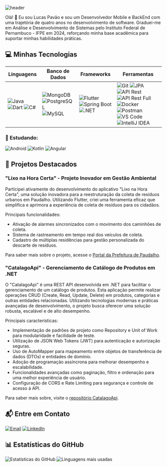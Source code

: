 ![header](https://capsule-render.vercel.app/api?type=waving&height=300&color=4c038c&text=Lucas%20Pavão&desc=Mobile/BackEnd%20Developer&descAlignY=65&section=header&fontColor=ffffff)

Olá! 👋 Eu sou Lucas Pavão e sou um Desenvolvedor Mobile e BackEnd com uma trajetória de quatro anos no desenvolvimento de software. Graduei-me em Análise e Desenvolvimento de Sistemas pelo Instituto Federal de Pernambuco - IFPE em 2024, reforçando minha base acadêmica para suportar minhas habilidades práticas.

## 💻 Minhas Tecnologias

| **Linguagens** | **Banco de Dados** | **Frameworks** | **Ferramentas** |
| -------------- | ------------------- | -------------- | ---------------- |
| ![Java](https://img.shields.io/badge/Java-0D1117?style=for-the-badge&logo=java&logoColor=white&labelColor=0D1117)  ![Dart](https://img.shields.io/badge/Dart-0D1117?style=for-the-badge&logo=dart&logoColor=0175C2&labelColor=0D1117)  ![C#](https://img.shields.io/badge/C%23-0D1117?style=for-the-badge&logo=c-sharp&logoColor=903ba7&labelColor=0D1117) | ![MongoDB](https://img.shields.io/badge/MongoDB-0D1117?style=for-the-badge&logo=mongodb&logoColor=4EA94B&labelColor=0D1117) ![PostgreSQL](https://img.shields.io/badge/PostgreSQL-0D1117?style=for-the-badge&logo=postgresql&logoColor=336791&labelColor=0D1117) ![MySQL](https://img.shields.io/badge/MySQL-0D1117?style=for-the-badge&logo=mysql&logoColor=4479A1&labelColor=0D1117) | ![Flutter](https://img.shields.io/badge/Flutter-0D1117?style=for-the-badge&logo=flutter&logoColor=0175C2&labelColor=0D1117) ![Spring Boot](https://img.shields.io/badge/Spring_Boot-0D1117?style=for-the-badge&logo=spring-boot&logoColor=6DB33F&labelColor=0D1117) ![.NET](https://img.shields.io/badge/.NET-0D1117?style=for-the-badge&logo=.net&logoColor=white&labelColor=0D1117) | ![Git](https://img.shields.io/badge/Git-0D1117?style=for-the-badge&logo=git&logoColor=F05032&labelColor=0D1117) ![JPA](https://img.shields.io/badge/JPA-0D1117?style=for-the-badge&logo=jpa&logoColor=white&labelColor=0D1117) ![API Rest](https://img.shields.io/badge/API_Rest-0D1117?style=for-the-badge&logo=rest&logoColor=white&labelColor=0D1117) ![API Rest Full](https://img.shields.io/badge/API_Rest_Full-0D1117?style=for-the-badge&logo=rest&logoColor=white&labelColor=0D1117) ![Docker](https://img.shields.io/badge/Docker-0D1117?style=for-the-badge&logo=docker&logoColor=2496ED&labelColor=0D1117) ![Postman](https://img.shields.io/badge/Postman-0D1117?style=for-the-badge&logo=postman&logoColor=FF6C37&labelColor=0D1117) ![VS Code](https://img.shields.io/badge/VS_Code-0D1117?style=for-the-badge&logo=visual-studio-code&logoColor=007ACC&labelColor=0D1117) ![IntelliJ IDEA](https://img.shields.io/badge/IntelliJ_IDEA-0D1117?style=for-the-badge&logo=intellij-idea&logoColor=000000&labelColor=0D1117) |

### 📖 Estudando:
![Android](https://img.shields.io/badge/Android-0D1117?style=for-the-badge&logo=android&logoColor=5af542&labelColor=0D1117)
![Kotlin](https://img.shields.io/badge/Kotlin-0D1117?style=for-the-badge&logo=kotlin&logoColor=0095D5&labelColor=0D1117)
![Angular](https://img.shields.io/badge/Angular-0D1117?style=for-the-badge&logo=angular&logoColor=DD0031&labelColor=0D1117)

## 🚀 Projetos Destacados

### "Lixo na Hora Certa" - Projeto Inovador em Gestão Ambiental

Participei ativamente do desenvolvimento do aplicativo "Lixo na Hora Certa", uma solução inovadora para a reestruturação da coleta de resíduos urbanos em Paudalho. Utilizando Flutter, criei uma ferramenta eficaz que simplifica e aprimora a experiência de coleta de resíduos para os cidadãos.

Principais funcionalidades:

- Ativação de alarmes sincronizados com o movimento dos caminhões de coleta.
- Sistema de rastreamento em tempo real dos veículos de coleta.
- Cadastro de múltiplas residências para gestão personalizada do descarte de resíduos.

Para saber mais sobre o projeto, acesse o [Portal da Prefeitura de Paudalho](https://www.paudalho.pe.gov.br/portal/aplicativo-lixo-na-hora-certa-e-lancado-para-androids-em-paudalho/).

### "CatalagoApi" - Gerenciamento de Catálogo de Produtos em .NET

O "CatalagoApi" é uma REST API desenvolvida em .NET para facilitar o gerenciamento de um catálogo de produtos. Esta aplicação permite realizar operações CRUD (Create, Read, Update, Delete) em produtos, categorias e outras entidades relacionadas. Utilizando tecnologias modernas e práticas avançadas de desenvolvimento, o projeto busca oferecer uma solução robusta, escalável e de alto desempenho.

Principais características:

- Implementação de padrões de projeto como Repository e Unit of Work para modularidade e facilidade de teste.
- Utilização de JSON Web Tokens (JWT) para autenticação e autorização seguras.
- Uso de AutoMapper para mapeamento entre objetos de transferência de dados (DTOs) e entidades de domínio.
- Adoção de programação assíncrona para melhorar desempenho e escalabilidade.
- Funcionalidades avançadas como paginação, filtro e ordenação para uma melhor experiência de usuário.
- Configuração de CORS e Rate Limiting para segurança e controle de acesso à API.

Para saber mais sobre, visite o [repositório CatalagoApi](https://github.com/Lucas-Pavao/catalogo-rest-api).

## 📬 Entre em Contato

[![Email](https://img.shields.io/badge/Email-3D0D1117?style=for-the-badge&logo=gmail&labelColor=0D1117&color=02aeff&logoColor=white&style=for-the-badge&label=)](mailto:lucaspavao89@gmail.com)
[![LinkedIn](https://img.shields.io/badge/LinkedIn-3D0D1117?style=for-the-badge&logo=linkedin&labelColor=0D1117&color=02aeff&logoColor=white&style=for-the-badge&label=)](https://www.linkedin.com/in/lucas-pavão-531100204)

## 📊 Estatísticas do GitHub

![Estatísticas do GitHub](https://github-readme-stats.vercel.app/api?username=Lucas-Pavao&show_icons=true&theme=midnight-purple&include_all_commits=true&count_private=true)
![Linguagens mais usadas](https://github-readme-stats.vercel.app/api/top-langs/?username=Lucas-Pavao&layout=compact&langs_count=7&theme=midnight-purple)
